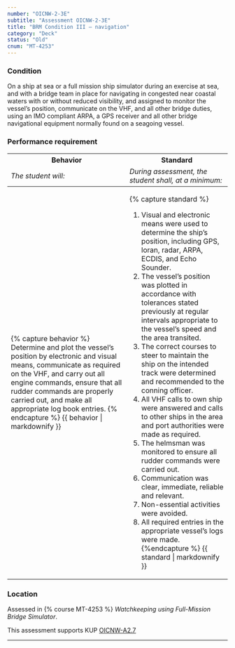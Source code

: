 ```yaml
---
number: "OICNW-2-3E"
subtitle: "Assessment OICNW-2-3E"
title: "BRM Condition III – navigation"
category: "Deck"
status: "Old"
cnum: "MT-4253"
---
```

### Condition

On a ship at sea or a full mission ship simulator during an exercise at sea, and with a bridge team in place for navigating in congested near coastal waters with or without reduced visibility, and assigned to monitor the vessel’s position, communicate on the VHF, and all other bridge duties, using an IMO compliant ARPA, a GPS receiver and all other bridge navigational equipment normally found on a seagoing vessel.

### Performance requirement 

<table width='100%' class='Guidelines'>
 <thead>
 <tr>
     <th class='thirty'>Behavior</th>
     <th class='seventy'>Standard</th>
 </tr>
 <tr>
     <td><em>The student will:</em></td>
     <td><em>During assessment, the student shall, at a minimum:</em></td>
 </tr>
 </thead>
 <tbody>
 

<tr><td>

{% capture behavior %}
Determine and plot the vessel’s position by electronic and visual means, communicate as required on the VHF, and carry out all engine commands, ensure that all rudder commands are properly carried out, and make all appropriate log book entries.
{% endcapture %}
{{ behavior | markdownify }}

</td><td>

{% capture standard %}
1. Visual and electronic means were used to determine the ship’s position, including GPS, loran, radar, ARPA, ECDIS, and Echo Sounder.
2. The vessel’s position was plotted in accordance with tolerances stated previously at regular intervals appropriate to the vessel’s speed and the area transited.
3. The correct courses to steer to maintain the ship on the intended track were determined and recommended to the conning officer.
4. All VHF calls to own ship were answered and calls to other ships in the area and port authorities were made as required.
5. The helmsman was monitored to ensure all rudder commands were carried out.
6. Communication was clear, immediate, reliable and relevant.
7. Non-essential activities were avoided.
8. All required entries in the appropriate vessel’s logs were made.
{%endcapture %}
{{ standard | markdownify }}

</td></tr>



 </tbody>
 </table>

### Location

Assessed in  {% course  MT-4253 %}  *Watchkeeping using Full-Mission Bridge Simulator*.

This assessment supports KUP [OICNW-A2.7]({{site.baseurl}}/tables/21.html#OICNW-A2.7)

***

